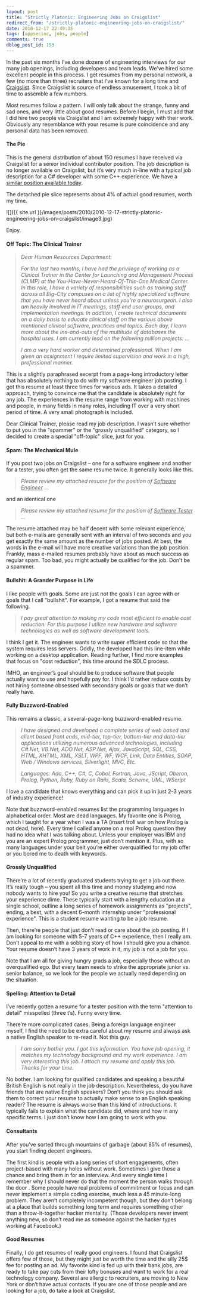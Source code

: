 ```yaml
---
layout: post
title: "Strictly Platonic: Engineering Jobs on Craigslist"
redirect_from: "/strictly-platonic-engineering-jobs-on-craigslist/"
date: 2010-12-17 22:49:35
tags: [appsecinc, jobs, people]
comments: true
dblog_post_id: 153
---
```

In the past six months I’ve done dozens of engineering interviews for our many job openings, including developers and team leads. We’ve hired some excellent people in this process. I get resumes from my personal network, a few (no more than three) recruiters that I’ve known for a long time and [Craigslist](http://newyork.craigslist.org/sof/). Since Craigslist is source of endless amusement, I took a bit of time to assemble a few numbers.

Most resumes follow a pattern. I will only talk about the strange, funny and sad ones, and very little about good resumes. Before I begin, I must add that I did hire two people via Craigslist and I am extremely happy with their work. Obviously any resemblance with your resume is pure coincidence and any personal data has been removed.

#### The Pie

This is the general distribution of about 150 resumes I have received via Craigslist for a senior individual contributor position. The job description is no longer available on Craigslist, but it’s very much in-line with a typical job description for a C# developer with some C++ experience. We have a [similar position available today](http://www.appsecinc.com/aboutus/careers/Software-Engineer-Scanner-Services.shtml).

The detached pie slice represents about 4% of actual good resumes, worth my time.

![]({{ site.url }}/images/posts/2010/2010-12-17-strictly-platonic-engineering-jobs-on-craigslist/image3.jpg)

Enjoy.

#### Off Topic: The Clinical Trainer

> _Dear Human Resources Department:_
>
> _For the last two months, I have had the privilege of working as a Clinical Trainer in the Center for Launching and Management Process (CLMP) at the You-Have-Never-Heard-Of-This-One Medical Center.  In this role, I have a variety of responsibilities such as training staff across all Big-City campuses on a list of highly specialized software that you have never heard about unless you’re a neurosurgeon. I also am heavily involved in IT meetings, staff end user groups, and implementation meetings. In addition, I create technical documents on a daily basis to educate clinical staff on the various above mentioned clinical software, practices and topics. Each day, I learn more about the ins-and-outs of the multitude of databases the hospital uses. I am currently lead on the following million projects: ..._
>
> _I am a very hard worker and determined professional. When I am given an assignment I require limited supervision and work in a high, professional manner._

This is a slightly paraphrased excerpt from a page-long introductory letter that has absolutely nothing to do with my software engineer job posting. I got this resume at least three times for various ads. It takes a detailed approach, trying to convince me that the candidate is absolutely right for any job. The experiences in the resume range from working with machines and people, in many fields in many roles, including IT over a very short period of time. A very small photograph is included.

Dear Clinical Trainer, please read my job description. I wasn’t sure whether to put you in the "spammer" or the "grossly unqualified" category, so I decided to create a special "off-topic" slice, just for you.

#### Spam: The Mechanical Mule

If you post two jobs on Craigslist – one for a software engineer and another for a tester, you often get the same resume twice. It generally looks like this.

> _Please review my attached resume for the position of <u>Software Engineer</u> ..._

and an identical one

> _Please review my attached resume for the position of <u>Software Tester</u> ..._

The resume attached may be half decent with some relevant experience, but both e-mails are generally sent with an interval of two seconds and you get exactly the same amount as the number of jobs posted. At best, the words in the e-mail will have more creative variations than the job position. Frankly, mass e-mailed resumes probably have about as much success as regular spam. Too bad, you might actually be qualified for the job. Don’t be a spammer.

#### Bullshit: A Grander Purpose in Life

I like people with goals. Some are just not the goals I can agree with or goals that I call "bullshit". For example, I got a resume that said the following.

> _I pay great attention to making my code most efficient to enable cost reduction. For this purpose I utilize new hardware and software technologies as well as software development tools._

I think I get it. The engineer wants to write super efficient code so that the system requires less servers. Oddly, the developed had this line-item while working on a desktop application. Reading further, I find more examples that focus on "cost reduction", this time around the SDLC process.

IMHO, an engineer’s goal should be to produce software that people actually want to use and hopefully pay for. I think I’d rather reduce costs by not hiring someone obsessed with secondary goals or goals that we don’t really have.

#### Fully Buzzword-Enabled

This remains a classic, a several-page-long buzzword-enabled resume.

> _I have designed and developed a complete series of web based and client based front ends, mid-tier, top-tier, bottom-tier and data-tier applications utilizing numerous advanced technologies, including C#.Net, VB.Net, ADO.Net, ASP.Net, Ajax, JavaScript, SQL, CSS, HTML, XHTML, XML, XSLT, WPF, WF, WCF, Link, Data Entities, SOAP, Web / Windows services, Silverlight, MVC, Etc._
>
> _Languages: Ada, C++, C#, C, Cobol, Fortran, Java, JScript, Oberon, Prolog, Python, Ruby, Ruby on Rails, Scala, Scheme, UML, WScript_

I love a candidate that knows everything and can pick it up in just 2-3 years of industry experience!

Note that buzzword-enabled resumes list the programming languages in alphabetical order. Most are dead languages. My favorite one is Prolog, which I taught for a year when I was a TA (insert troll war on how Prolog is not dead, here). Every time I called anyone on a real Prolog question they had no idea what I was talking about. Unless your employer was IBM and you are an expert Prolog programmer, just don’t mention it. Plus, with so many languages under your belt you’re either overqualified for my job offer or you bored me to death with keywords.

#### Grossly Unqualified

There’re a lot of recently graduated students trying to get a job out there. It’s really tough – you spent all this time and money studying and now nobody wants to hire you! So you write a creative resume that stretches your experience dime. These typically start with a lengthy education at a single school, outline a long series of homework assignments as "projects", ending, a best, with a decent 6-month internship under "professional experience". This is a student resume wanting to be a job resume.

Then, there’re people that just don’t read or care about the job posting. If I am looking for someone with 5-7 years of C++ experience, then I really am. Don’t appeal to me with a sobbing story of how I should give you a chance. Your resume doesn’t have 3 years of work in it, my job is not a job for you.

Note that I am all for giving hungry grads a job, especially those without an overqualified ego. But every team needs to strike the appropriate junior vs. senior balance, so we look for the people we actually need depending on the situation.

#### Spelling: Attention to Detail

I’ve recently gotten a resume for a tester position with the term "attention to detail" misspelled (three t’s). Funny every time.

There’re more complicated cases. Being a foreign language engineer myself, I find the need to be extra careful about my resume and always ask a native English speaker to re-read it. Not this guy.

> _I am sorry bother you. I got this information. You have job opening, it matches my technology background and my work experience. I am very interesting this job. I attach my resume and apply this job. Thanks for your time._

No bother. I am looking for qualified candidates and speaking a beautiful British English is not really in the job description. Nevertheless, do you have friends that are native English speakers? Don’t you think you should ask them to correct your resume to actually make sense to an English speaking reader? The resume is always worse than this kind of introductions. It typically fails to explain what the candidate did, where and how in any specific terms. I just don’t know how I am going to work with you.

#### Consultants

After you’ve sorted through mountains of garbage (about 85% of resumes), you start finding decent engineers.

The first kind is people with a long series of short engagements, often project-based with many holes without work. Sometimes I give those a chance and bring them in for an interview. And every single time I remember why I should never do that the moment the person walks through the door . Some people have real problems of commitment or focus and can never implement a simple coding exercise, much less a 45 minute-long problem. They aren’t completely incompetent though, but they don’t belong at a place that builds something long term and requires something other than a throw-it-together hacker mentality. (Those developers never invent anything new, so don’t read me as someone against the hacker types working at Facebook.)

#### Good Resumes

Finally, I do get resumes of really good engineers. I found that Craigslist offers few of those, but they might just be worth the time and the silly 25$ fee for posting an ad. My favorite kind is fed up with their bank jobs, are ready to take pay cuts from their lofty bonuses and want to work for a real technology company. Several are allergic to recruiters, are moving to New York or don’t have actual contacts. If you are one of those people and are looking for a job, do take a look at Craigslist.

